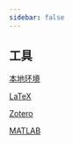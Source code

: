 ```yaml
---
sidebar: false
---
```


## 工具

[本地环境](./local/index.md)

[LaTeX](./latex/index.md)

[Zotero](./zotero/index.md)

[MATLAB](./matlab/index.md)
